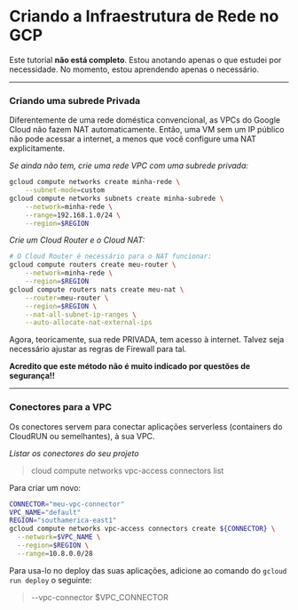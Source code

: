 # Criando a Infraestrutura de Rede no GCP

Este tutorial **não está completo**. Estou anotando apenas o que estudei por necessidade.
No momento, estou aprendendo apenas o necessário.

---

### Criando uma subrede Privada

Diferentemente de uma rede doméstica convencional, as VPCs do Google Cloud não fazem NAT automaticamente.
Então, uma VM sem um IP público não pode acessar a internet, a menos que você configure uma NAT explicitamente.

*Se ainda não tem, crie uma rede VPC com uma subrede privada:*
```sh
gcloud compute networks create minha-rede \
    --subnet-mode=custom
gcloud compute networks subnets create minha-subrede \
    --network=minha-rede \
    --range=192.168.1.0/24 \
    --region=$REGION
```

*Crie um Cloud Router e o Cloud NAT:*
```sh
# O Cloud Router é necessário para o NAT funcionar:
gcloud compute routers create meu-router \
    --network=minha-rede \
    --region=$REGION
gcloud compute routers nats create meu-nat \
    --router=meu-router \
    --region=$REGION \
    --nat-all-subnet-ip-ranges \
    --auto-allocate-nat-external-ips
```

Agora, teoricamente, sua rede PRIVADA, tem acesso à internet. Talvez seja necessário ajustar as regras de Firewall para tal.

**Acredito que este método não é muito indicado por questões de segurança!!**

---

### Conectores para a VPC

Os conectores servem para conectar aplicações serverless (containers do CloudRUN ou semelhantes), à sua VPC.

*Listar os conectores do seu projeto*
> cloud compute networks vpc-access connectors list

Para criar um novo:
```sh
CONNECTOR="meu-vpc-connector"
VPC_NAME="default"
REGION="southamerica-east1"
gcloud compute networks vpc-access connectors create ${CONNECTOR} \
  --network=$VPC_NAME \
  --region=$REGION \
  --range=10.8.0.0/28
```

Para usa-lo no deploy das suas aplicações, adicione ao comando do `gcloud run deploy` o seguinte: 
> --vpc-connector $VPC_CONNECTOR
